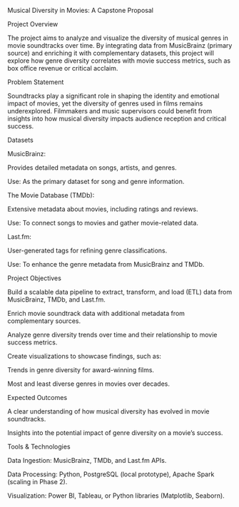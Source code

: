Musical Diversity in Movies: A Capstone Proposal

Project Overview

The project aims to analyze and visualize the diversity of musical genres in movie soundtracks over time. By integrating data from MusicBrainz (primary source) and enriching it with complementary datasets, this project will explore how genre diversity correlates with movie success metrics, such as box office revenue or critical acclaim.

Problem Statement

Soundtracks play a significant role in shaping the identity and emotional impact of movies, yet the diversity of genres used in films remains underexplored. Filmmakers and music supervisors could benefit from insights into how musical diversity impacts audience reception and critical success.

Datasets

MusicBrainz:

Provides detailed metadata on songs, artists, and genres.

Use: As the primary dataset for song and genre information.

The Movie Database (TMDb):

Extensive metadata about movies, including ratings and reviews.

Use: To connect songs to movies and gather movie-related data.

Last.fm:

User-generated tags for refining genre classifications.

Use: To enhance the genre metadata from MusicBrainz and TMDb.

Project Objectives

Build a scalable data pipeline to extract, transform, and load (ETL) data from MusicBrainz, TMDb, and Last.fm.

Enrich movie soundtrack data with additional metadata from complementary sources.

Analyze genre diversity trends over time and their relationship to movie success metrics.

Create visualizations to showcase findings, such as:

Trends in genre diversity for award-winning films.

Most and least diverse genres in movies over decades.

Expected Outcomes

A clear understanding of how musical diversity has evolved in movie soundtracks.

Insights into the potential impact of genre diversity on a movie’s success.

Tools & Technologies

Data Ingestion: MusicBrainz, TMDb, and Last.fm APIs.

Data Processing: Python, PostgreSQL (local prototype), Apache Spark (scaling in Phase 2).

Visualization: Power BI, Tableau, or Python libraries (Matplotlib, Seaborn).